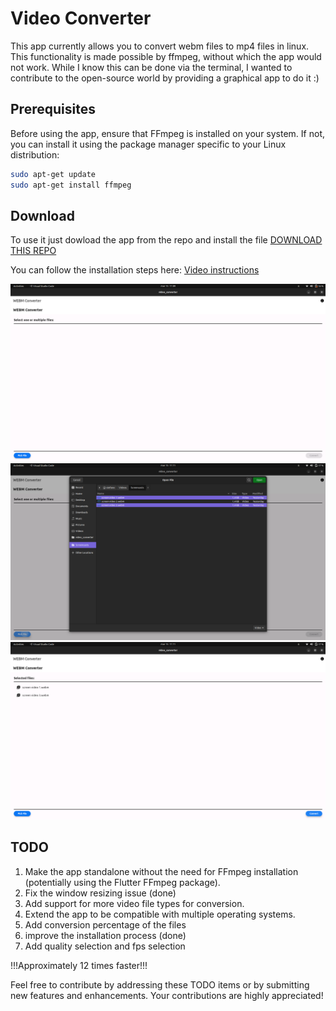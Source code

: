 # Video Converter

This app currently allows you to convert webm files to mp4 files in linux. This functionality is made possible by ffmpeg, without which the app would not work. While I know this can be done via the terminal, I wanted to contribute to the open-source world by providing a graphical app to do it :)

## Prerequisites

Before using the app, ensure that FFmpeg is installed on your system. If not, you can install it using the package manager specific to your Linux distribution:

```bash
sudo apt-get update
sudo apt-get install ffmpeg
```


## Download
To use it just dowload the app from the repo and install the file
[DOWNLOAD THIS REPO](https://github.com/stefanospin7/video_converter_download)

You can follow the installation steps here:
[Video instructions](https://www.youtube.com/watch?v=AXRcRFt0kOE)

![Screenshot 1](./utils/photos/screenshot00.png)
![screenshot 2](./utils/photos/screenshot01.png)
![Screenshot 3](./utils/photos/screenshot02.png)


## TODO
1. Make the app standalone without the need for FFmpeg installation (potentially using the Flutter FFmpeg package).
2. Fix the window resizing issue (done)
3. Add support for more video file types for conversion.
4. Extend the app to be compatible with multiple operating systems.
5. Add conversion percentage of the files
6. improve the installation process (done)
7. Add quality selection and fps selection

!!!Approximately 12 times faster!!!

Feel free to contribute by addressing these TODO items or by submitting new features and enhancements. Your contributions are highly appreciated!
